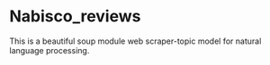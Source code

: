 # Nabisco_reviews
This is a beautiful soup module web scraper-topic model for natural language processing.
